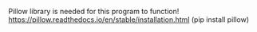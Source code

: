 Pillow library is needed for this program to function!
https://pillow.readthedocs.io/en/stable/installation.html 
(pip install pillow)

